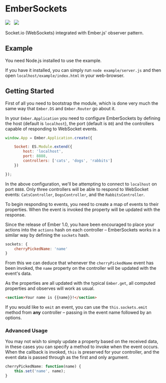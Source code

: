 EmberSockets
============

<img src="https://travis-ci.org/Wildhoney/EmberSockets.png?branch=master" />
&nbsp;
<img src="https://badge.fury.io/js/ember-sockets.png" />

Socket.io (WebSockets) integrated with Ember.js' observer pattern.

Example
------------

You need Node.js installed to use the example.

If you have it installed, you can simply run `node example/server.js` and then open `localhost/example/index.html` in your web-browser.

Getting Started
------------

First of all you need to bootstrap the module, which is done very much the same way that `Ember.DS` and `Ember.Router` go about it.

In your `Ember.Application` you need to configure EmberSockets by defining the host (default is `localhost`), the port (default is `80`) and the controllers capable of responding to WebSocket events.

```javascript
window.App = Ember.Application.create({

    Socket: ES.Module.extend({
        host: 'localhost',
        port: 8888,
        controllers: ['cats', 'dogs', 'rabbits']
    })

});
```

In the above configuration, we'll be attempting to connect to `localhost` on port `8888`. Only three controllers will be able to respond to WebSocket events: `CatsController`, `DogsController`, and the `RabbitsController`.

To begin responding to events, you need to create a map of events to their properties. When the event is invoked the property will be updated with the response.

Since the release of Ember 1.0, you have been encouraged to place your actions into the `actions` hash on each controller &ndash; EmberSockets works in a similar way by defining the `sockets` hash.

```javascript
sockets: {
    cherryPickedName: 'name'
}
```

From this we can deduce that whenever the `cherryPickedName` event has been invoked, the `name` property on the controller will be updated with the event's data.

As the properties are all updated with the typical `Ember.get`, all computed properties and observes will work as usual.

```html
<section>Your name is {{name}}!</section>
```

If you would like to `emit` an event, you can use the `this.sockets.emit` method from **any** controller &ndash; passing in the event name followed by an options.

<h3>Advanced Usage</h3>

You may not wish to simply update a property based on the received data, in these cases you can specify a method to invoke when the event occurs. When the callback is invoked, `this` is preserved for your controller, and the event data is passed through as the first and only argument.

```javascript
cherryPickedName: function(name) {
    this.set('name', name);
}
```